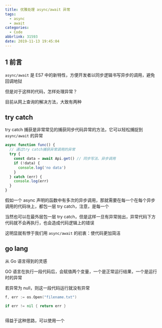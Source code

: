 ```yaml
---
title: 优雅处理 async/await 异常
tags:
  - async
  - await
categories:
  - Code
abbrlink: 31593
date: 2019-11-13 19:45:04
---
```


## 1 前言

`async/await` 是 ES7 中的新特性，方便开发者以同步逻辑书写异步的调用，避免回调地狱

但是对于这样的代码，怎样处理异常？

目前从网上查询的解决方法，大致有两种

## try catch

try catch 捕获是非常常见的捕获同步代码异常的方法，它可以轻松捕捉到`async/await` 的异常

```js
async function func() {
  // 通过try catch捕获异常调用的异常
  try {
    const data = await Api.get() // 同步写法、异步调用
    if (!data) {
      console.log('no data')
    }
  } catch (err) {
    console.log(err)
  }
}
```

假如一个 async 声明的函数中有多次的异步调用，那就需要在每一个在每个异步调用的代码块上，都包一层 try catch，注意，是每一个

当然也可以在最外层包一层 try catch，但是这样一旦有异常抛出，异常代码下方代码就不会再执行，也会造成代码逻辑上的错误

这明显就有悖于我们用 `async/await` 的初衷：使代码更加简洁

## go lang

从 Go 语言得到的灵感

GO 语言在执行一段代码后，会赋值两个变量，一个是正常运行结果，一个是运行时的异常

若异常为 null，则这一段代码运行就没有异常

```go
f, err := os.Open("filename.txt")

if err != nil { return err }
```

## 

得益于这种思路，可以使用一个


